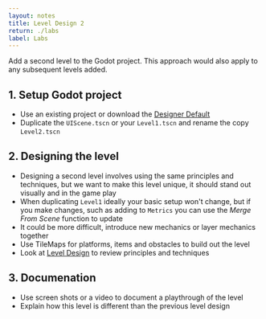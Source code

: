 ```yaml
---
layout: notes
title: Level Design 2
return: ./labs
label: Labs
---
```


<!-- <iframe width="560" height="315" src="https://www.youtube.com/embed/BqIsnhNf-Cs?rel=0" frameborder="0" allowfullscreen></iframe> -->

Add a second level to the Godot project.  This approach would also apply to any subsequent levels added.

## 1. Setup Godot project
- Use an existing project or download the [Designer Default](./Designer_Default.zip)
- Duplicate the `UIScene.tscn` or your `Level1.tscn` and rename the copy `Level2.tscn`

## 2. Designing the level
- Designing a second level involves using the same principles and techniques, but we want to make this level unique, it should stand out visually and in the game play
- When duplicating `Level1` ideally your basic setup won't change, but if you make changes, such as adding to `Metrics` you can use the *Merge From Scene* function to update
- It could be more difficult, introduce new mechanics or layer mechanics together
- Use TileMaps for platforms, items and obstacles to build out the level
- Look at [Level Design](./3-1_Level_Design) to review principles and techniques

## 3. Documenation
- Use screen shots or a video to document a playthrough of the level
- Explain how this level is different than the previous level design